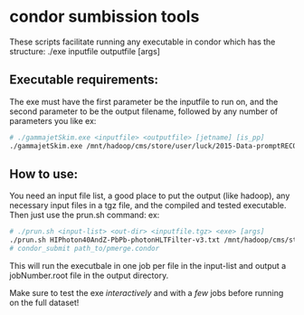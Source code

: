 # condor sumbission tools
These scripts facilitate running any executable in condor which has the structure: ./exe inputfile outputfile [args]

## Executable requirements:
The exe must have the first parameter be the inputfile to run on, and the second parameter to be the output filename, followed by any number of parameters you like
ex:
```bash
# ./gammajetSkim.exe <inputfile> <outputfile> [jetname] [is_pp]
./gammajetSkim.exe /mnt/hadoop/cms/store/user/luck/2015-Data-promptRECO-photonSkims/pp-photonHLTFilter-v0-HiForest/0.root /export/d00/scratch/dav2105/ztrees/g.pp-photonHLTFilter-v0-HiForest.root ak3PFJetAnalyzer 1
```

## How to use:
You need an input file list, a good place to put the output (like hadoop), any necessary input files in a tgz file, and the compiled and tested executable. Then just use the prun.sh command:
ex:
```bash
# ./prun.sh <input-list> <out-dir> <inputfile.tgz> <exe> [args]
./prun.sh HIPhoton40AndZ-PbPb-photonHLTFilter-v3.txt /mnt/hadoop/cms/store/user/velicanu/unmerged/ residuals.tgz gammajetSkim.exe akPu3PFJetAnalyzer 0
# condor_submit path_to/pmerge.condor
```
This will run the executbale in one job per file in the input-list and output a jobNumber.root file in the output directory.

Make sure to test the exe *interactively* and with a *few* jobs before running on the full dataset!
